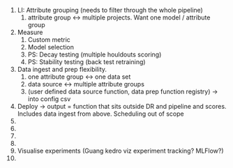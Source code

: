 
1. LI: Attribute grouping (needs to filter through the whole pipeline)
   1. attribute group <-> multiple projects. Want one model / attribute group
2. Measure 
   1. Custom metric
   2. Model selection
   3. PS: Decay testing (multiple houldouts scoring)
   4. PS: Stability testing (back test retraining)
3. Data ingest and prep flexibility.
   1. one attribute group <-> one data set
   2. data source <-> multiple attribute groups
   3. (user defined data source function, data prep function registry) -> into config csv
4. Deploy -> output = function that sits outside DR and pipeline and scores. Includes data ingest from above. Scheduling out of scope
5. 
6. 
7. 
8. 
9.  Visualise experiments (Guang kedro viz experiment tracking? MLFlow?)
10. 